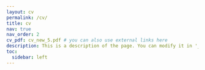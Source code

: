 ```yaml
---
layout: cv
permalink: /cv/
title: cv
nav: true
nav_order: 2
cv_pdf: cv_new_5.pdf # you can also use external links here
description: This is a description of the page. You can modify it in '_pages/cv.md'. You can also change or remove the top pdf download button.
toc:
  sidebar: left
---
```

